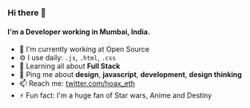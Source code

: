 ### Hi there 👋

#### I'm a Developer working in Mumbai, India.

- 🏢 I'm currently working at Open Source
- ⚙️ I use daily: `.js`, `.html`, `.css`
- 🌱 Learning all about **Full Stack**
- 💬 Ping me about **design**, **javascript**, **development**, **design thinking**
- 📫 Reach me: [twitter.com/hoax_eth](https://twitter.com/hoax_eth)
- ⚡️ Fun fact: I'm a huge fan of Star wars, Anime and Destiny 

